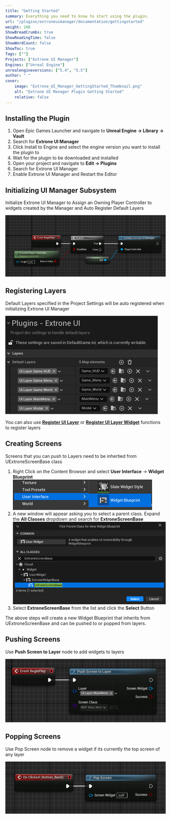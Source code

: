 ```yaml
---
title: "Getting Started"
summary: Everything you need to know to start using the plugin.
url: "/plugins/extroneuimanager/documentation/gettingstarted"
weight: 100
ShowBreadCrumbs: true
ShowReadingTime: false
ShowWordCount: false
ShowToc: true
Tags: [""]
Projects: ["Extrone UI Manager"]
Engines: ["Unreal Engine"]
unrealengineversions: ["5.4", "5.5"]
author: " "
cover:
    image: "Extrone_UI_Manager_GettingStarted_Thumbnail.png"
    alt: "Extrone UI Manager Plugin Getting Started"
    relative: false
---
```


## Installing the Plugin

1. Open Epic Games Launcher and navigate to **Unreal Engine → Library → Vault**
2. Search for **Extrone UI Manager**
3. Click Install to Engine and select the engine version you want to install the plugin to
4. Wait for the plugin to be downloaded and installed
5. Open your project and navigate to **Edit → Plugins**
6. Search for Extrone UI Manager
7. Enable Extrone UI Manager and Restart the Editor

## Initializing UI Manager Subsystem

Initialize Extrone UI Manager to Assign an Owning Player Controller to widgets created by the Manager and Auto Register Default Layers

![*Initialize Extrone UI Manager in Player Controller’s Begin Play*](InitializeUIManager.png)

## Registering Layers

Default Layers specified in the Project Settings will be auto registered when initializing Extrone UI Manager

![*Add Layers that should be registered by default to **Project Settings → Plugins → Extrone UI → Layers → Default Layers***](DefaultLayers.png)

You can also use **[Register UI Layer](../functions/#register-ui-layer)** or **[Register UI Layer Widget](../functions/#register-ui-layer-widget)** functions to register layers

## Creating Screens

Screens that you can push to Layers need to be inhertied from UExtroneScreenBase class

1. Right Click on the Content Browser and select **User Interface** -> **Widget Blueprint**
![Creating Widget Blueprint](CreateNewWidgetBlueprint.png)
2. A new window will appear asking you to select a parent class. Expand the **All Classes** dropdown and search for **ExtroneScreenBase**
![Search for and select ExtroneScreenBase](SearchForExtroneScreenBase.png)
3. Select **ExtroneScreenBase** from the list and click the **Select** Button

The above steps will create a new Widget Blueprint that inherits from UExtroneScreenBase and can be pushed to or popped from layers.

## Pushing Screens

Use **Push Screen to Layer** node to add widgets to layers

![*Pushing Main Menu widget to Main Menu Layer on HUD Begin Play*](PushScreen.png)

## Popping Screens

Use Pop Screen node to remove a widget if its currently the top screen of any layer

![*Use Pop Screen node to remove it if it’s currently the top screen of any layer*](PopScreen.png)